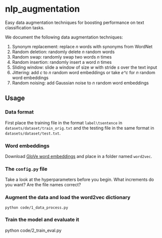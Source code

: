 # nlp_augmentation
Easy data augmentation techniques for boosting performance on text classification tasks.

We document the following data augmentation techniques:

1. Synonym replacement: replace *n* words with synonyms from WordNet
2. Random deletion: randomly delete *n* random words
3. Random swap: randomly swap two words *n* times
4. Random insertion: randomly insert a word *n* times
5. Sliding window: slide a window of size *w* with stride *s* over the text input
6. Jittering: add *c* to *n* random word embeddings or take *e^c* for *n* random word embeddings
7. Random noising: add Gaussian noise to *n* random word embeddings

## Usage

### Data format
First place the training file in the format `label\tsentence` in `datasets/dataset/train_orig.txt` and the testing file in the same format in `datasets/dataset/test.txt`.

### Word embeddings
Download [GloVe word embeddings](https://nlp.stanford.edu/projects/glove/) and place in a folder named `word2vec`.

### The `config.py` file
Take a look at the hyperparameters before you begin. What increments do you want? Are the file names correct?

### Augment the data and load the word2vec dictionary
```
python code/1_data_process.py
```

### Train the model and evaluate it
python code/2_train_eval.py
```
